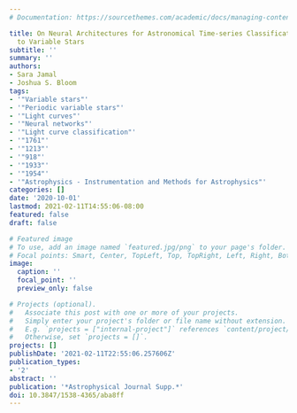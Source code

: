 ```yaml
---
# Documentation: https://sourcethemes.com/academic/docs/managing-content/

title: On Neural Architectures for Astronomical Time-series Classification with Application
  to Variable Stars
subtitle: ''
summary: ''
authors:
- Sara Jamal
- Joshua S. Bloom
tags:
- '"Variable stars"'
- '"Periodic variable stars"'
- '"Light curves"'
- '"Neural networks"'
- '"Light curve classification"'
- '"1761"'
- '"1213"'
- '"918"'
- '"1933"'
- '"1954"'
- '"Astrophysics - Instrumentation and Methods for Astrophysics"'
categories: []
date: '2020-10-01'
lastmod: 2021-02-11T14:55:06-08:00
featured: false
draft: false

# Featured image
# To use, add an image named `featured.jpg/png` to your page's folder.
# Focal points: Smart, Center, TopLeft, Top, TopRight, Left, Right, BottomLeft, Bottom, BottomRight.
image:
  caption: ''
  focal_point: ''
  preview_only: false

# Projects (optional).
#   Associate this post with one or more of your projects.
#   Simply enter your project's folder or file name without extension.
#   E.g. `projects = ["internal-project"]` references `content/project/deep-learning/index.md`.
#   Otherwise, set `projects = []`.
projects: []
publishDate: '2021-02-11T22:55:06.257606Z'
publication_types:
- '2'
abstract: ''
publication: '*Astrophysical Journal Supp.*'
doi: 10.3847/1538-4365/aba8ff
---
```

